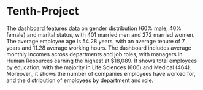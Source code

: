 # Tenth-Project

The dashboard features data on gender distribution (60% male, 40% female) and marital status, with 401 married men and 272 married women. The average employee age is 54.28 years, with an average tenure of 7 years and 11.28 average working hours. The dashboard includes average monthly incomes across departments and job roles, with managers in Human Resources earning the highest at $18,089. It shows total employees by education, with the majority in Life Sciences (606) and Medical (464). Moreover,, it shows the number of companies employees have worked for, and the distribution of employees by department and role.
